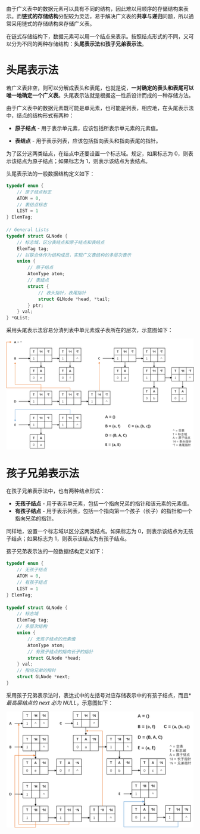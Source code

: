 由于广义表中的数据元素可以具有不同的结构，因此难以用顺序的存储结构来表示。而**链式的存储结构**分配较为灵活，易于解决广义表的**共享**与**递归**问题，所以通常采用链式的存储结构来存储广义表。

在链式存储结构下，数据元素可以用一个结点来表示。按照结点形式的不同，又可以分为不同的两种存储结构：**头尾表示法**和**孩子兄弟表示法**。

# 头尾表示法

若广义表非空，则可以分解成表头和表尾，也就是说，**一对确定的表头和表尾可以唯一地确定一个广义表**。头尾表示法就是根据这一性质设计而成的一种存储方法。

由于广义表中的数据元素既可能是单元素，也可能是列表，相应地，在头尾表示法中，结点的结构形式有两种：

- **原子结点** - 用于表示单元素，应该包括所表示单元素的元素值。

- **表结点** - 用于表示列表，应该包括指向表头和指向表尾的指针。

为了区分这两类结点，在结点中还要设置一个标志域。规定，如果标志为 0，则表示该结点为原子结点；如果标志为 1，则表示该结点为表结点。

头尾表示法的一般数据结构定义如下：

```c
typedef enum {
    // 原子结点标志
    ATOM = 0,
    // 表结点标志
    LIST = 1
} ElemTag;

// General Lists
typedef struct GLNode {
    // 标志域，区分表结点和原子结点和表结点
    ElemTag tag;
    // 以联合体作为结构成员，实现广义表结构的多层次表示
    union {
        // 原子结点
        AtomType atom;
        // 表结点
        struct {
            // 表头指针，表尾指针
            struct GLNode *head, *tail;
        } ptr;
    } val;
} *GList;
```

采用头尾表示法容易分清列表中单元素或子表所在的层次，示意图如下：

![](./images/广义表的头尾表示法.png)

# 孩子兄弟表示法

在孩子兄弟表示法中，也有两种结点形式：

- **无孩子结点** - 用于表示单元素，包括一个指向兄弟的指针和该元素的元素值。
- **有孩子结点** - 用于表示列表，包括一个指向第一个孩子（长子）的指针和一个指向兄弟的指针。

同样地，设置一个标志域以区分这两类结点。如果标志为 0，则表示该结点为无孩子结点；如果标志为 1，则表示该结点为有孩子结点。

孩子兄弟表示法的一般数据结构定义如下：

```c
typedef enum {
    // 无孩子结点
    ATOM = 0,
    // 有孩子结点
    LIST = 1
} ElemTag;

typedef struct GLNode {
    // 标志域
    ElemTag tag;
    // 多层次结构
    union {
        // 无孩子结点的元素值
        AtomType atom;
        // 有孩子结点的指向长子的指针
        struct GLNode *head;
    } val;
    // 指向兄弟的指针
    struct GLNode *next;
}
```

采用孩子兄弟表示法时，表达式中的左括号对应存储表示中的有孩子结点，而且**最高层结点的 *next 必为 NULL**，示意图如下：

![](./images/广义表的孩子兄弟表示法.png)

